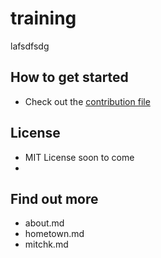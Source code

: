 # training
lafsdfsdg

## How to get started

 - Check out the [contribution file](/CONTRIBUTING.md)

## License
 
 - MIT License soon to come
 - 
 ## Find out more
- about.md
- hometown.md
- mitchk.md
